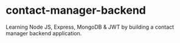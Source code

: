 # contact-manager-backend
Learning Node JS, Express, MongoDB &amp; JWT by building a contact manager backend application.
